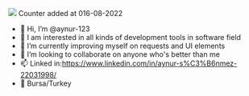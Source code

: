 ![](https://komarev.com/ghpvc/?username=aynur-123)
Counter added at 016-08-2022
- 👋 Hi, I’m @aynur-123
- 👀 I am interested in all kinds of development tools in software field
- 🌱 I’m currently improving myself on requests and UI elements
- 💞️ I’m looking to collaborate on anyone who's better than me
- 📫 Linked in:https://www.linkedin.com/in/aynur-s%C3%B6nmez-22031998/
- 📍 Bursa/Turkey
<!---
aynur-123/aynur-123 is a ✨ special ✨ repository because its `README.md` (this file) appears on your GitHub profile.
You can click the Preview link to take a look at your changes.
--->

